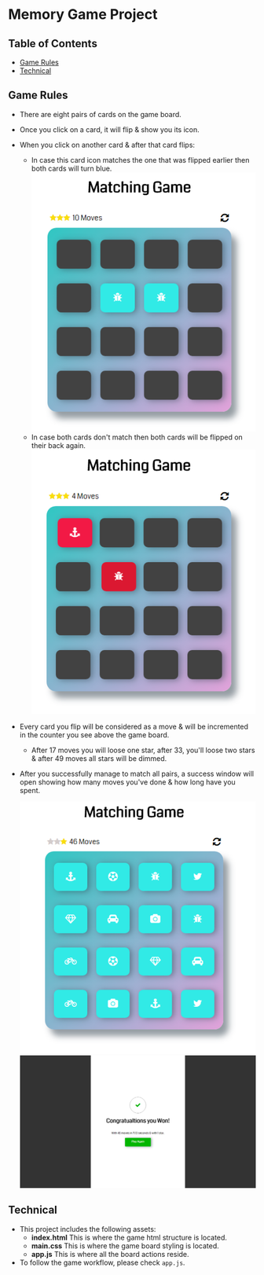 # Memory Game Project

## Table of Contents

* [Game Rules](#game_rules)
* [Technical](#technical)

## Game Rules

* There are eight pairs of cards on the game board.
* Once you click on a card, it will flip & show you its icon.
* When you click on another card & after that card flips:
	* In case this card icon matches the one that was flipped earlier then both cards will turn blue.
		![Correct match](./img/correct_move.png)
	* In case both cards don't match then both cards will be flipped on their back again.
		![Wrong match](./img/wrong_move.png)
* Every card you flip will be considered as a move & will be incremented in the counter you see above the game board.
	* After 17 moves you will loose one star, after 33, you'll loose two stars & after 49 moves all stars will be dimmed.
* After you successfully manage to match all pairs, a success window will open showing how many moves you've done & how long have you spent.

	![Completed Game](./img/complete.png)
	![Success Message](./img/success.png)

## Technical

* This project includes the following assets:
	* **index.html** This is where the game html structure is located.
	* **main.css** This is where the game board styling is located.
	* **app.js** This is where all the board actions reside.
* To follow the game workflow, please check `app.js`.
